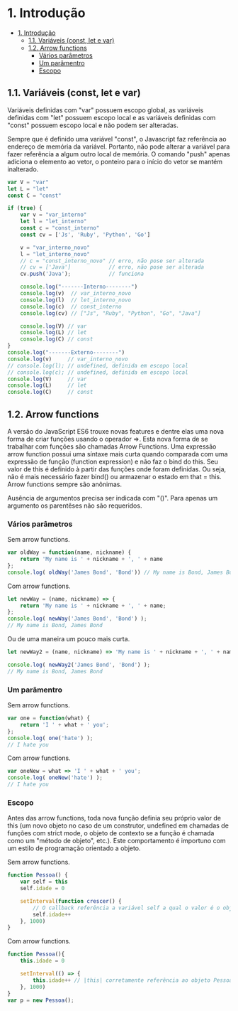 # 1. Introdução

<!-- TOC -->

- [1. Introdução](#1-introdução)
    - [1.1. Variáveis (const, let e var)](#11-variáveis-const-let-e-var)
    - [1.2. Arrow functions](#12-arrow-functions)
        - [Vários parâmetros](#vários-parâmetros)
        - [Um parâmentro](#um-parâmentro)
        - [Escopo](#escopo)

<!-- /TOC -->

## 1.1. Variáveis (const, let e var)

Variáveis definidas com "var" possuem escopo global, as variáveis definidas com "let" possuem escopo local e as variáveis definidas com "const" possuem escopo local e não podem ser alteradas.

Sempre que é definido uma variável "const", o Javascript faz referência ao endereço de memória da variável. Portanto, não pode alterar a variável para fazer referência a algum outro local de memória. O comando "push" apenas adiciona o elemento ao vetor, o ponteiro para o início do vetor se mantém inalterado.

```js
var V = "var"
let L = "let"
const C = "const"

if (true) {
    var v = "var_interno"
    let l = "let_interno"
    const c = "const_interno"
    const cv = ['Js', 'Ruby', 'Python', 'Go']

    v = "var_interno_novo"
    l = "let_interno_novo"
    // c = "const_interno_novo" // erro, não pose ser alterada
    // cv = ['Java']            // erro, não pose ser alterada
    cv.push('Java');            // funciona

    console.log("-------Interno--------")
    console.log(v)  // var_interno_novo
    console.log(l)  // let_interno_novo
    console.log(c)  // const_interno
    console.log(cv) // ["Js", "Ruby", "Python", "Go", "Java"]

    console.log(V) // var
    console.log(L) // let
    console.log(C) // const
}
console.log("-------Externo--------")
console.log(v)     // var_interno_novo
// console.log(l); // undefined, definida em escopo local
// console.log(c); // undefined, definida em escopo local
console.log(V)     // var
console.log(L)     // let
console.log(C)     // const
```

## 1.2. Arrow functions

A versão do JavaScript ES6 trouxe novas features e dentre elas uma nova forma de criar funções usando o operador =>. Esta nova forma de se trabalhar com funções são chamadas Arrow Functions.
Uma expressão arrow function possui uma síntaxe mais curta quando comparada com uma expressão de função (function expression) e não faz o bind do this. Seu valor de this é definido à partir das funções onde foram definidas. Ou seja, não é mais necessário fazer bind() ou armazenar o estado em that = this. Arrow functions sempre são anônimas.

Ausência de argumentos precisa ser indicada com "()". Para apenas um argumento os parentêses não são requeridos.

### Vários parâmetros

Sem arrow functions.

```js
var oldWay = function(name, nickname) {
    return 'My name is ' + nickname + ', ' + name
};
console.log( oldWay('James Bond', 'Bond')) // My name is Bond, James Bond
```

Com arrow functions.

```js
let newWay = (name, nickname) => {
    return 'My name is ' + nickname + ', ' + name;
};
console.log( newWay('James Bond', 'Bond') );
// My name is Bond, James Bond
```

Ou de uma maneira um pouco mais curta.

```js
let newWay2 = (name, nickname) => 'My name is ' + nickname + ', ' + name;

console.log( newWay2('James Bond', 'Bond') );
// My name is Bond, James Bond
```

### Um parâmentro

Sem arrow functions.

```js
var one = function(what) {
    return 'I ' + what + ' you';
};
console.log( one('hate') );
// I hate you
```

Com arrow functions.

```js
var oneNew = what => 'I ' + what + ' you';
console.log( oneNew('hate') );
// I hate you
```

### Escopo

Antes das arrow functions, toda nova função definia seu próprio valor de this (um novo objeto no caso de um construtor, undefined em chamadas de funções com strict mode, o objeto de contexto se a função é chamada como um "método de objeto", etc.). Este comportamento é importuno com um estilo de programação orientado a objeto.

Sem arrow functions.

```js
function Pessoa() {
    var self = this
    self.idade = 0

    setInterval(function crescer() {
        // O callback referência a variável self a qual o valor é o objeto esperado.
        self.idade++
    }, 1000)
}
```

Com arrow functions.

```js
function Pessoa(){
    this.idade = 0

    setInterval(() => {
        this.idade++ // |this| corretamente referência ao objeto Pessoa
    }, 1000)
}
var p = new Pessoa();
```